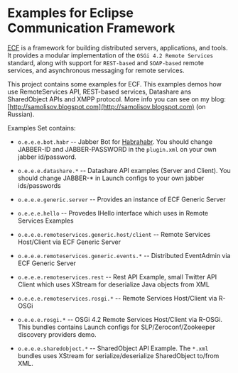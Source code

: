 Examples for Eclipse Communication Framework
============================================

[ECF](http://eclipse.org/ecf) is a framework for building distributed servers, applications, and tools. It provides a 
modular implementation of the `OSGi 4.2 Remote Services` standard, along with support for `REST-based` and `SOAP-based` 
remote services, and asynchronous messaging for remote services. 

This project contains some examples for ECF. This examples demos how use RemoteServices API, REST-based services, Datashare
ans SharedObject APIs and XMPP protocol. More info you can see on my blog: [http://samolisov.blogspot.com](http://samolisov.blogspot.com) (on Russian).

Examples Set contains:

* `o.e.e.e.bot.habr` -- Jabber Bot for [Habrahabr](http://habrahabr.ru). You should change JABBER-ID and JABBER-PASSWORD in 
the `plugin.xml` on your own jabber id/password.

* `o.e.e.e.datashare.*` -- Datashare API examples (Server and Client). You should change JABBER-* in Launch configs to your
own jabber ids/passwords

* `o.e.e.e.generic.server` -- Provides an instance of ECF Generic Server

* `o.e.e.e.hello` -- Provedes IHello interface which uses in Remote Services Examples

* `o.e.e.e.remoteservices.generic.host/client` -- Remote Services Host/Client via ECF Generic Server

* `o.e.e.e.remoteservices.generic.events.*` -- Distributed EventAdmin via ECF Generic Server

* `o.e.e.e.remoteservices.rest` -- Rest API Example, small Twitter API Client which uses XStream for deserialize 
Java objects from XML

* `o.e.e.e.remoteservices.rosgi.*` -- Remote Services Host/Client via R-OSGi

* `o.e.e.e.rosgi.*` -- OSGi 4.2 Remote Services Host/Client via R-OSGi. This bundles contains Launch configs
for SLP/Zeroconf/Zookeeper discovery providers demo.

* `o.e.e.e.sharedobject.*` -- SharedObject API Example. The `*.xml` bundles uses XStream for serialize/deserialize SharedObject
to/from XML.

